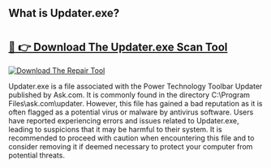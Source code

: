 ## What is Updater.exe? 

# <h2><a href="https://exedetect.com/download.php?Updater.exe">🔗 👉 Download The Updater.exe Scan Tool</a></h2>

[![Download The Repair Tool](https://exedetect.com/download-button.jpg)](https://exedetect.com/download.php?Updater.exe)

Updater.exe is a file associated with the Power Technology Toolbar Updater published by Ask.com. It is commonly found in the directory C:\Program Files\ask.com\updater. However, this file has gained a bad reputation as it is often flagged as a potential virus or malware by antivirus software. Users have reported experiencing errors and issues related to Updater.exe, leading to suspicions that it may be harmful to their system. It is recommended to proceed with caution when encountering this file and to consider removing it if deemed necessary to protect your computer from potential threats.